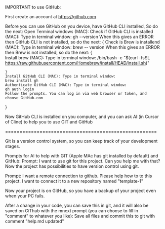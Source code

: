 IMPORTANT to use GitHub:

First create an account at https://github.com

Before you can use GitHub on you device, have GitHub CLI installed, So do the next:
Open Terminal windows (MAC):
Check if GitHub CLI is installed (MAC): Type in terminal window:
gh --version
When this gives an ERROR then GitHub CLI is not installed, so do the next:
{
    Check is Brew is installend (MAC): Type in terminal window:
    brew -- version
    When this gives an ERROR then Brew is not installed, so do the next:
    {   
        Install brew (MAC): Type in terminal window: 
        /bin/bash -c "$(curl -fsSL https://raw.githubusercontent.com/Homebrew/install/HEAD/install.sh)"

    }
    Install GitHub CLI (MAC): Type in terminal window:
    brew install gh
    Authenticate GitHub CLI (MAC): Type in terminal window:
    gh auth login
    Follow the prompts. You can log in via web browser or token, and choose GitHub.com
}


Now GitHub CLI is installed on you computer, and you can ask AI (in Cursor of Cline) to help you to use GIT and GitHub

=====================================================

Git is a version control system, so you can keep track of your development stages.

Prompts for AI to help with GIT (Apple MAc has git installed by default) and GitHub:
Prompt: I want to use git for this project. Can you help me with that?
Now the project has possibilities to have version control using git.


Prompt: I want a remote connection to github. Please help how to to this project. I want to connect it to a new repository named "template-1"

Now your project is on GitHub, so you have a backup of your project even when your PC fails.


After a change in your code, you can save this in git, and it will also be saved on GiThub with the mnext prompt (you can choose to fill in "comment" to whatever you like):
Save all files and commit this to git with comment "help.md updated"

